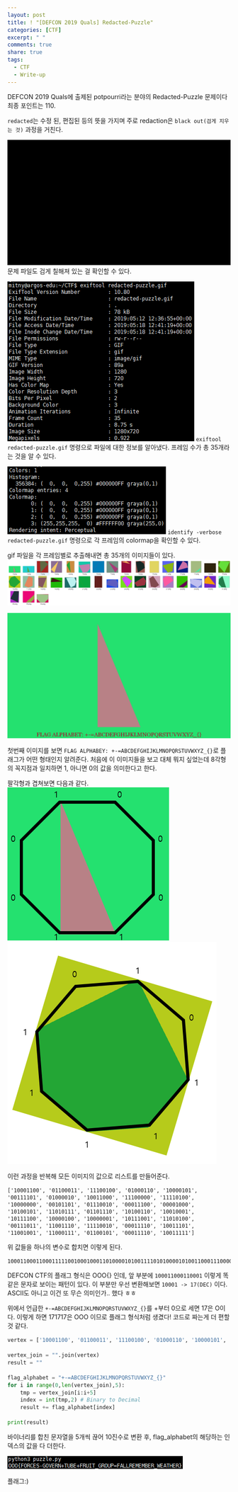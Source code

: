 ```yaml
---
layout: post
title: ! "[DEFCON 2019 Quals] Redacted-Puzzle"
categories: [CTF]
excerpt: " "
comments: true
share: true
tags:
  - CTF
  - Write-up
---
```


DEFCON 2019 Quals에 출제된 potpourri라는 분야의  Redacted-Puzzle 문제이다 최종 포인트는 110.

<!--more-->

`redacted`는 수정 된, 편집된 등의 뜻을 가지며 주로 redaction은 `black out(검게 지우는 것)` 과정을 거친다.

![](/assets/posts/ctf/DEFCON2019/redacted-puzzle.gif)
문제 파일도 검게 칠해져 있는 걸 확인할 수 있다.

![](/assets/posts/ctf/DEFCON2019/puzzle_frame.png)
`exiftool redacted-puzzle.gif` 명령으로 파일에 대한 정보를 알아냈다.
프레임 수가 총 35개라는 것을 알 수 있다.

![](/assets/posts/ctf/DEFCON2019/puzzle_identify.png)
`identify -verbose redacted-puzzle.gif` 명령으로 각 프레임의 colormap을 확인할 수 있다.

gif 파일을 각 프레임별로 추출해내면 총 35개의 이미지들이 있다.
![](/assets/posts/ctf/DEFCON2019/puzzle_convert.png)

![](/assets/posts/ctf/DEFCON2019/0.png)

첫번째 이미지를 보면 `FLAG ALPHABEY: +-=ABCDEFGHIJKLMNOPQRSTUVWXYZ_{}`로 플래그가 어떤 형태인지 알려준다.
처음에 이 이미지들을 보고 대체 뭐지 싶었는데 8각형의 꼭지점과 일치하면 1, 아니면 0의 값을 의미한다고 한다.

팔각형과 겹쳐보면 다음과 같다.
![](/assets/posts/ctf/DEFCON2019/0_edge.png)
![](/assets/posts/ctf/DEFCON2019/16_edge.png)

이런 과정을 반복해 모든 이미지의 값으로 리스트를 만들어준다.

```
['10001100', '01100011', '11100100', '01000110', '10000101', '00111101', '01000010', '10011000', '11100000', '11110100', '10000000', '00101101', '01110010', '00011100', '00001000', '10100101', '11010111', '01101110', '10100110', '10010001', '10111100', '10000100', '10000001', '10111001', '11010100', '00111011', '11001110', '11110010', '00011110', '10011101', '11001001', '11000111', '01100101', '00011110', '10011111']
```

위 값들을 하나의 변수로 합치면 이렇게 된다.
```
1000110001100011111001000100011010000101001111010100001010011000111000001111010010000000001011010111001000011100000010001010010111010111011011101010011010010001101111001000010010000001101110011101010000111011110011101111001000011110100111011100100111000111011001010001111010011111
```

DEFCON CTF의 플래그 형식은 OOO{} 인데, 앞 부분에 `100011000110001` 이렇게 똑같은 문자로 보이는 패턴이 있다.
이 부분만 우선 변환해보면 `10001 -> 17(DEC)` 이다. ASCII도 아니고 이건 또 무슨 의미인가.. 했다 ㅎㅎ

위에서 언급한 `+-=ABCDEFGHIJKLMNOPQRSTUVWXYZ_{}`를 +부터 0으로 세면 17은 O이다. 
이렇게 하면 171717은 OOO 이므로 플래그 형식처럼 생겼다!
코드로 짜는게 더 편할 것 같다.

```python
vertex = ['10001100', '01100011', '11100100', '01000110', '10000101', '00111101', '01000010', '10011000', '11100000', '11110100', '10000000', '00101101', '01110010', '00011100', '00001000', '10100101', '11010111', '01101110', '10100110', '10010001', '10111100', '10000100', '10000001', '10111001', '11010100', '00111011', '11001110', '11110010', '00011110', '10011101', '11001001', '11000111', '01100101', '00011110', '10011111']

vertex_join = "".join(vertex)
result = ""

flag_alphabet = "+-=ABCDEFGHIJKLMNOPQRSTUVWXYZ_{}"
for i in range(0,len(vertex_join),5):
    tmp = vertex_join[i:i+5]
    index = int(tmp,2) # Binary to Decimal
    result += flag_alphabet[index]

print(result)
```

바이너리를 합친 문자열을 5개씩 끊어 10진수로 변환 후, flag_alphabet의 해당하는 인덱스의 값을 다 더한다.

![](/assets/posts/ctf/DEFCON2019/puzzle_flag.png)

플래그:)




